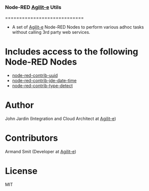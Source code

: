 ### Node-RED [Agilit-e](https://agilite.io) Utils
 ============================

* A set of [Agilit-e](https://agilite.io) Node-RED Nodes to perform various adhoc tasks without calling 3rd party web services.

 # Includes access to the following Node-RED Nodes
* [node-red-contrib-uuid](https://www.npmjs.com/package/node-red-contrib-uuid)
* [node-red-contrib-jde-date-time](https://www.npmjs.com/package/node-red-contrib-jde-date-time)
* [node-red-contrib-type-detect](https://www.npmjs.com/package/node-red-contrib-type-detect)

 # Author
 John Jardin (Integration and Cloud Architect at [Agilit-e](https://agilite.io))

 # Contributors
 Armand Smit (Developer at [Agilit-e](https://agilite.io))

 # License
MIT